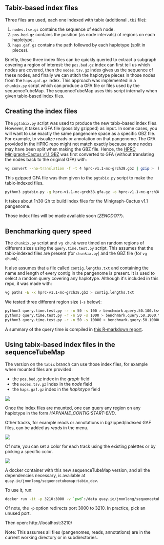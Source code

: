 ## Tabix-based index files

Three files are used, each one indexed with tabix (additional `.tbi` file):

1. `nodes.tsv.gz` contains the sequence of each node.
2. `pos.bed.gz` contains the position (as node intervals) of regions on each haplotype.
3. `haps.gaf.gz` contains the path followed by each haplotype (split in pieces).

Briefly, these three index files can be quickly queried to extract a subgraph covering a region of interest: the `pos.bed.gz` index can first tell us which nodes are covered, then the `nodes.tsv.gz` index gives us the sequence of these nodes, and finally we can stitch the haplotype pieces in those nodes from the `haps.gaf.gz` index.
This approach was implemented in a `chunkix.py` script which can produce a GFA file or files used by the sequenceTubeMap. 
The sequenceTubeMap uses this script internally when given tabix-based index files.

## Creating the index files

The `pgtabix.py` script was used to produce the new tabix-based index files.
However, it takes a GFA file (possibly gzipped) as input.
In some cases, you will want to use exactly the same pangenome space as a specific GBZ file. 
For example, to visualize reads or annotation on that pangenome. 
The GFA provided in the HPRC repo might not match exactly because some nodes may have been split when making the GBZ file. 
Hence, the [HPRC Minigraph-Cactus v1.1 GBZ](https://s3-us-west-2.amazonaws.com/human-pangenomics/pangenomes/freeze/freeze1/minigraph-cactus/hprc-v1.1-mc-grch38/hprc-v1.1-mc-grch38.gbz) was first converted to GFA (without translating the nodes back to the original GFA) with:

```sh
vg convert --no-translation -f -t 4 hprc-v1.1-mc-grch38.gbz | gzip >  hprc-v1.1-mc-grch38.gfa.gz
```

This gzipped GFA file was then given to the `pgtabix.py` script to make the tabix-indexed files.

```sh
python3 pgtabix.py -g hprc-v1.1-mc-grch38.gfa.gz -o hprc-v1.1-mc-grch38
```

It takes about 1h30-2h to build index files for the Minigraph-Cactus v1.1 pangenome.

Those index files will be made available soon (*ZENODO??*).

## Benchmarking query speed

The `chunkix.py` script and `vg chunk` were timed on random regions of different sizes using the `query.time.test.py` script.
This assumes that the tabix-indexed files are present (for `chunkix.py`) and the GBZ file (for `vg chunk`).

It also assumes that a file called `contig.lengths.txt` and containing the name and length of every contig in the pangenome is present.
It is used to select a random query covering any haplotype. 
Although it's included in this repo, it was made with:

```sh
vg paths -E -x hprc-v1.1-mc-grch38.gbz > contig.lengths.txt
```

We tested three different region size (`-s` below):

```sh
python3 query.time.test.py -r -n 50 -s 100 > benchmark.query.50.100.tsv
python3 query.time.test.py -r -n 50 -s 1000 > benchmark.query.50.1000.tsv
python3 query.time.test.py -r -n 50 -s 10000 > benchmark.query.50.10000.tsv
```

A summary of the query time is compiled in [this R-markdown report](query.time.test.md).

## Using tabix-based index files in the sequenceTubeMap

The version on the `tabix` branch can use those index files, for example when mounted files are provided:

- the `pos.bed.gz` index in the *graph* field
- the `nodes.tsv.gz` index in the *node* field
- the `haps.gaf.gz` index in the *haplotype* field

![](mount.tabix.index.png)

Once the index files are mounted, one can query any region on any haplotype in the form *HAPNAME_CONTIG:START-END*.

Other tracks, for example reads or annotations in bgzipped/indexed GAF files, can be added as *reads* in the menu.

![](mount.tabix.index.annot.png)

Of note, you can set a color for each track using the existing palettes or by picking a specific color.

![](mount.tabix.index.annot.color.png)

A docker container with this new sequenceTubeMap version, and all the dependencies necessary, is available at `quay.io/jmonlong/sequencetubemap:tabix_dev`.

To use it, run:

```sh
docker run -it -p 3210:3000 -v `pwd`:/data quay.io/jmonlong/sequencetubemap:tabix_dev
```

Of note, the `-p` option redirects port 3000 to 3210. 
In practice, pick an unused port.

Then open: http://localhost:3210/

Note: This assumes all files (pangenomes, reads, annotations) are in the current working directory or in subdirectories.
